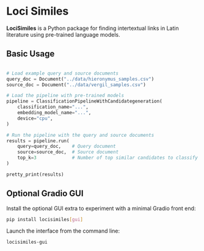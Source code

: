 # Loci Similes

**LociSimiles** is a Python package for finding intertextual links in Latin literature using pre-trained language models.

## Basic Usage

```python

# Load example query and source documents
query_doc = Document("../data/hieronymus_samples.csv")
source_doc = Document("../data/vergil_samples.csv")

# Load the pipeline with pre-trained models
pipeline = ClassificationPipelineWithCandidategeneration(
    classification_name="...",
    embedding_model_name="...",
    device="cpu",
)

# Run the pipeline with the query and source documents
results = pipeline.run(
    query=query_doc,    # Query document
    source=source_doc,  # Source document
    top_k=3             # Number of top similar candidates to classify
)

pretty_print(results)
```

## Optional Gradio GUI

Install the optional GUI extra to experiment with a minimal Gradio front end:

```bash
pip install locisimiles[gui]
```

Launch the interface from the command line:

```bash
locisimiles-gui
```
